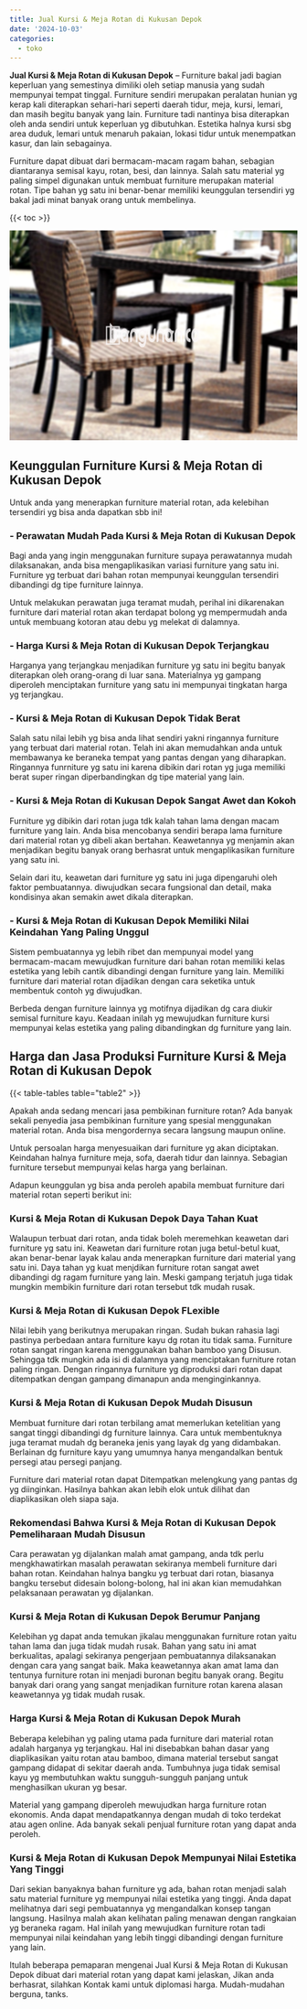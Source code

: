 ```yaml
---
title: Jual Kursi & Meja Rotan di Kukusan Depok
date: '2024-10-03'
categories:
  - toko
---
```


**Jual Kursi & Meja Rotan di Kukusan Depok** – Furniture bakal jadi bagian keperluan yang semestinya dimiliki oleh setiap manusia yang sudah mempunyai tempat tinggal. Furniture sendiri merupakan peralatan hunian yg kerap kali diterapkan sehari-hari seperti daerah tidur, meja, kursi, lemari, dan masih begitu banyak yang lain. Furniture tadi nantinya bisa diterapkan oleh anda sendiri untuk keperluan yg dibutuhkan. Estetika halnya kursi sbg area duduk, lemari untuk menaruh pakaian, lokasi tidur untuk menempatkan kasur, dan lain sebagainya.

Furniture dapat dibuat dari bermacam-macam ragam bahan, sebagian diantaranya semisal kayu, rotan, besi, dan lainnya. Salah satu material yg paling simpel digunakan untuk membuat furniture merupakan material rotan. Tipe bahan yg satu ini benar-benar memiliki keunggulan tersendiri yg bakal jadi minat banyak orang untuk membelinya.

{{< toc >}}

![Jual Kursi & Meja Rotan di Kukusan Depok](/images/kursi-meja-rotan-murah12.png)

## Keunggulan Furniture Kursi & Meja Rotan di Kukusan Depok

Untuk anda yang menerapkan furniture material rotan, ada kelebihan tersendiri yg bisa anda dapatkan sbb ini!

### \- Perawatan Mudah Pada Kursi & Meja Rotan di Kukusan Depok

Bagi anda yang ingin menggunakan furniture supaya perawatannya mudah dilaksanakan, anda bisa mengaplikasikan variasi furniture yang satu ini. Furniture yg terbuat dari bahan rotan mempunyai keunggulan tersendiri dibandingi dg tipe furniture lainnya.

Untuk melakukan perawatan juga teramat mudah, perihal ini dikarenakan furniture dari material rotan akan terdapat bolong yg mempermudah anda untuk membuang kotoran atau debu yg melekat di dalamnya.

### \- Harga Kursi & Meja Rotan di Kukusan Depok Terjangkau

Harganya yang terjangkau menjadikan furniture yg satu ini begitu banyak diterapkan oleh orang-orang di luar sana. Materialnya yg gampang diperoleh menciptakan furniture yang satu ini mempunyai tingkatan harga yg terjangkau.

### \- Kursi & Meja Rotan di Kukusan Depok Tidak Berat

Salah satu nilai lebih yg bisa anda lihat sendiri yakni ringannya furniture yang terbuat dari material rotan. Telah ini akan memudahkan anda untuk membawanya ke beraneka tempat yang pantas dengan yang diharapkan. Ringannya funrniture yg satu ini karena dibikin dari rotan yg juga memiliki berat super ringan diperbandingkan dg tipe material yang lain.

### \- Kursi & Meja Rotan di Kukusan Depok Sangat Awet dan Kokoh

Furniture yg dibikin dari rotan juga tdk kalah tahan lama dengan macam furniture yang lain. Anda bisa mencobanya sendiri berapa lama furniture dari material rotan yg dibeli akan bertahan. Keawetannya yg menjamin akan menjadikan begitu banyak orang berhasrat untuk mengaplikasikan furniture yang satu ini.

Selain dari itu, keawetan dari furniture yg satu ini juga dipengaruhi oleh faktor pembuatannya. diwujudkan secara fungsional dan detail, maka kondisinya akan semakin awet dikala diterapkan.

### \- Kursi & Meja Rotan di Kukusan Depok Memiliki Nilai Keindahan Yang Paling Unggul

Sistem pembuatannya yg lebih ribet dan mempunyai model yang bermacam-macam mewujudkan furniture dari bahan rotan memiliki kelas estetika yang lebih cantik dibandingi dengan furniture yang lain. Memiliki furniture dari material rotan dijadikan dengan cara seketika untuk membentuk contoh yg diwujudkan.

Berbeda dengan furniture lainnya yg motifnya dijadikan dg cara diukir semisal furniture kayu. Keadaan inilah yg mewujudkan furniture kursi mempunyai kelas estetika yang paling dibandingkan dg furniture yang lain.

## Harga dan Jasa Produksi Furniture Kursi & Meja Rotan di Kukusan Depok

{{< table-tables table="table2" >}}

Apakah anda sedang mencari jasa pembikinan furniture rotan? Ada banyak sekali penyedia jasa pembikinan furniture yang spesial menggunakan material rotan. Anda bisa mengordernya secara langsung maupun online.

Untuk persoalan harga menyesuaikan dari furniture yg akan diciptakan. Keindahan halnya furniture meja, sofa, daerah tidur dan lainnya. Sebagian furniture tersebut mempunyai kelas harga yang berlainan.

Adapun keunggulan yg bisa anda peroleh apabila membuat furniture dari material rotan seperti berikut ini:

### Kursi & Meja Rotan di Kukusan Depok Daya Tahan Kuat

Walaupun terbuat dari rotan, anda tidak boleh meremehkan keawetan dari furniture yg satu ini. Keawetan dari furniture rotan juga betul-betul kuat, akan benar-benar layak kalau anda menerapkan furniture dari material yang satu ini. Daya tahan yg kuat menjdikan furniture rotan sangat awet dibandingi dg ragam furniture yang lain. Meski gampang terjatuh juga tidak mungkin membikin furniture dari rotan tersebut tdk mudah rusak.

### Kursi & Meja Rotan di Kukusan Depok FLexible

Nilai lebih yang berikutnya merupakan ringan. Sudah bukan rahasia lagi pastinya perbedaan antara furniture kayu dg rotan itu tidak sama. Furniture rotan sangat ringan karena menggunakan bahan bamboo yang Disusun. Sehingga tdk mungkin ada isi di dalamnya yang menciptakan furniture rotan paling ringan. Dengan ringannya furniture yg diproduksi dari rotan dapat ditempatkan dengan gampang dimanapun anda menginginkannya.

### Kursi & Meja Rotan di Kukusan Depok Mudah Disusun

Membuat furniture dari rotan terbilang amat memerlukan ketelitian yang sangat tinggi dibandingi dg furniture lainnya. Cara untuk membentuknya juga teramat mudah dg beraneka jenis yang layak dg yang didambakan. Berlainan dg furniture kayu yang umumnya hanya mengandalkan bentuk persegi atau persegi panjang.

Furniture dari material rotan dapat Ditempatkan melengkung yang pantas dg yg diinginkan. Hasilnya bahkan akan lebih elok untuk dilihat dan diaplikasikan oleh siapa saja.

### Rekomendasi Bahwa Kursi & Meja Rotan di Kukusan Depok Pemeliharaan Mudah Disusun

Cara perawatan yg dijalankan malah amat gampang, anda tdk perlu mengkhawatirkan masalah perawatan sekiranya membeli furniture dari bahan rotan. Keindahan halnya bangku yg terbuat dari rotan, biasanya bangku tersebut didesain bolong-bolong, hal ini akan kian memudahkan pelaksanaan perawatan yg dijalankan.

### Kursi & Meja Rotan di Kukusan Depok Berumur Panjang

Kelebihan yg dapat anda temukan jikalau menggunakan furniture rotan yaitu tahan lama dan juga tidak mudah rusak. Bahan yang satu ini amat berkualitas, apalagi sekiranya pengerjaan pembuatannya dilaksanakan dengan cara yang sangat baik. Maka keawetannya akan amat lama dan tentunya furniture rotan ini menjadi buronan begitu banyak orang. Begitu banyak dari orang yang sangat menjadikan furniture rotan karena alasan keawetannya yg tidak mudah rusak.

### Harga Kursi & Meja Rotan di Kukusan Depok Murah

Beberapa kelebihan yg paling utama pada furniture dari material rotan adalah harganya yg terjangkau. Hal ini disebabkan bahan dasar yang diaplikasikan yaitu rotan atau bamboo, dimana material tersebut sangat gampang didapat di sekitar daerah anda. Tumbuhnya juga tidak semisal kayu yg membutuhkan waktu sungguh-sungguh panjang untuk menghasilkan ukuran yg besar.

Material yang gampang diperoleh mewujudkan harga furniture rotan ekonomis. Anda dapat mendapatkannya dengan mudah di toko terdekat atau agen online. Ada banyak sekali penjual furniture rotan yang dapat anda peroleh.

### Kursi & Meja Rotan di Kukusan Depok Mempunyai Nilai Estetika Yang Tinggi

Dari sekian banyaknya bahan furniture yg ada, bahan rotan menjadi salah satu material furniture yg mempunyai nilai estetika yang tinggi. Anda dapat melihatnya dari segi pembuatannya yg mengandalkan konsep tangan langsung. Hasilnya malah akan kelihatan paling menawan dengan rangkaian yg beraneka ragam. Hal inilah yang mewujudkan furniture rotan tadi mempunyai nilai keindahan yang lebih tinggi dibandingi dengan furniture yang lain.

Itulah beberapa pemaparan mengenai Jual Kursi & Meja Rotan di Kukusan Depok dibuat dari material rotan yang dapat kami jelaskan, Jikan anda berhasrat, silahkan Kontak kami untuk diplomasi harga. Mudah-mudahan berguna, tanks.
